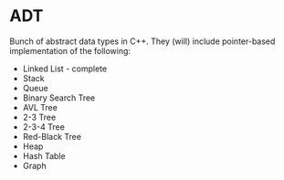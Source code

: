 # ADT
Bunch of abstract data types in C++. They (will) include pointer-based implementation of the following:
- Linked List - complete
- Stack
- Queue
- Binary Search Tree
- AVL Tree
- 2-3 Tree
- 2-3-4 Tree
- Red-Black Tree
- Heap
- Hash Table
- Graph
